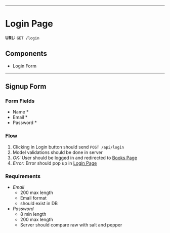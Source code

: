 
---
# Login Page

**URL:** `GET /login`

## Components
- Login Form

---
## Signup Form

### Form Fields
- Name *
- Email *
- Password *

### Flow

1. Clicking in Login button should send `POST /api/login`
1. Model validations should be done in server
1. *OK:* User should be logged in and redirected to [Books Page](./books)
1. *Error:* Error should pop up in [Login Page](./login)

### Requirements
- *Email*
  - 200 max length
  - Email format
  - should exist in DB
- *Password*
  - 8 min length
  - 200 max length
  - Server should compare raw with salt and pepper
